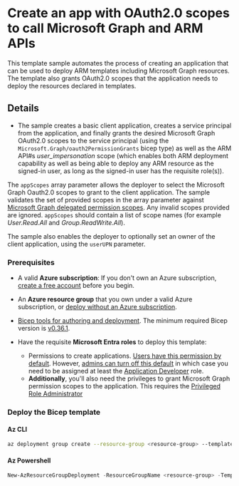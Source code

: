 # Create an app with OAuth2.0 scopes to call Microsoft Graph and ARM APIs

This template sample automates the process of creating an application that can be used to deploy ARM templates including Microsoft Graph resources. The template also grants OAuth2.0 scopes that the application needs to deploy the resources declared in templates. 

## Details

- The sample creates a basic client application, creates a service principal from the application, and finally grants the desired Microsoft Graph OAuth2.0 scopes to the service principal (using the `Microsoft.Graph/oauth2PermissionGrants` bicep type) as well as the ARM API#s _user_impersonation_ scope (which enables both ARM deployment capability as well as being able to deploy any ARM resource as the signed-in user, as long as the signed-in user has the requisite role(s)).

The `appScopes` array parameter allows the deployer to select the Microsoft Graph Oauth2.0 scopes to grant to the client application. The sample validates the set of provided scopes in the array parameter against [Microsoft Graph delegated permission scopes][graph-permissions]. Any invalid scopes provided are ignored. `appScopes` should contain a list of scope names (for example *User.Read.All* and *Group.ReadWrite.All*).

The sample also enables the deployer to optionally set an owner of the client application, using the `userUPN` parameter.

### Prerequisites

- A valid **Azure subscription**: If you don't own an Azure subscription, [create a free account](https://azure.microsoft.com/free/) before you begin.
- An **Azure resource group** that you own under a valid Azure subscription, or [deploy without an Azure subscription][no-azure-sub].
- [Bicep tools for authoring and deployment](https://learn.microsoft.com/graph/templates/quickstart-install-bicep-tools). The minimum required Bicep version is [v0.36.1](https://github.com/Azure/bicep/releases/tag/v0.36.1).
- Have the requisite **Microsoft Entra roles** to deploy this template:

  - Permissions to create applications. [Users have this permission by default](https://learn.microsoft.com/entra/fundamentals/users-default-permissions#compare-member-and-guest-default-permissions). However, [admins can turn off this default](https://learn.microsoft.com/entra/fundamentals/users-default-permissions#restrict-member-users-default-permissions) in which case you need to be assigned at least the [Application Developer](https://learn.microsoft.com/entra/identity/role-based-access-control/permissions-reference#application-developer) role.
  - **Additionally**, you'll also need the privileges to grant Microsoft Graph permission scopes to the application. This requires the [Privileged Role Administrator][priv-role-admin]

### Deploy the Bicep template

#### Az CLI

```sh
az deployment group create --resource-group <resource-group> --template-file main.bicep --parameter date='2025-07-24' appScopes="['User.Read','Application.ReadWrite.All','Group.ReadWrite.All]"
```

#### Az Powershell

```powershell
New-AzResourceGroupDeployment -ResourceGroupName <resource-group> -TemplateFile .\main.bicep -date "2025-07-24" -appScopes @('User.Read','Application.Read.All','Group.ReadWrite.All)
```

[priv-role-admin]:https://learn.microsoft.com/entra/identity/role-based-access-control/permissions-reference#privileged-role-administrator
[graph-permissions]:https://learn.microsoft.com/graph/permissions-reference
[no-azure-sub]:https://learn.microsoft.com/graph/templates/how-to-deploy-without-azure-sub?view=graph-bicep-1.0&tabs=CLI
